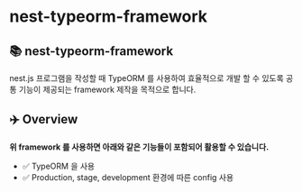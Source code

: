 # nest-typeorm-framework

## :books: nest-typeorm-framework
nest.js 프로그램을 작성할 때 TypeORM 를 사용하여 효율적으로 개발 할 수 있도록 공통 기능이 제공되는 framework 제작을 목적으로 합니다.

## :airplane: Overview
**위 framework 를 사용하면 아래와 같은 기능들이 포함되어 활용할 수 있습니다.**
* :white_check_mark: TypeORM 을 사용
* :white_check_mark: Production, stage, development 환경에 따른 config 사용
